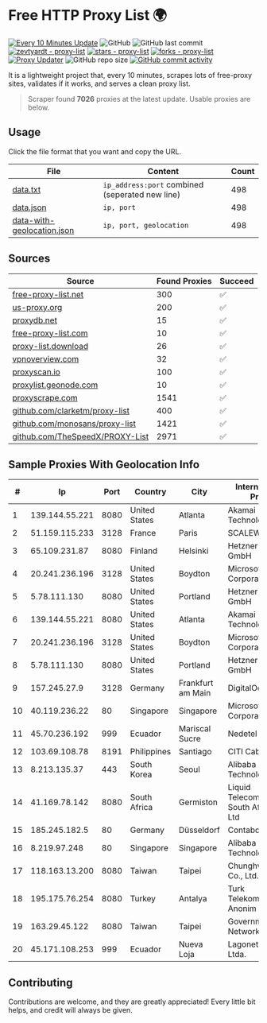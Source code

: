 
# Free HTTP Proxy List 🌍

[![Every 10 Minutes Update](https://github.com/mertguvencli/http-proxy-list/actions/workflows/main.yml/badge.svg?branch=main)](https://github.com/mertguvencli/http-proxy-list/actions/workflows/main.yml)
![GitHub](https://img.shields.io/github/license/mertguvencli/http-proxy-list)
![GitHub last commit](https://img.shields.io/github/last-commit/mertguvencli/http-proxy-list)
[![zevtyardt - proxy-list](https://img.shields.io/static/v1?label=zevtyardt&message=proxy-list&color=blue&logo=github)](https://github.com/zevtyardt/proxy-list "Go to GitHub repo")
[![stars - proxy-list](https://img.shields.io/github/stars/zevtyardt/proxy-list?style=social)](https://github.com/zevtyardt/proxy-list)
[![forks - proxy-list](https://img.shields.io/github/forks/zevtyardt/proxy-list?style=social)](https://github.com/zevtyardt/proxy-list)
[![Proxy Updater](https://github.com/zevtyardt/proxy-list/workflows/Proxy%20Updater/badge.svg)](https://github.com/zevtyardt/proxy-list/actions?query=workflow:"Proxy+Updater")
![GitHub repo size](https://img.shields.io/github/repo-size/zevtyardt/proxy-list)
[![GitHub commit activity](https://img.shields.io/github/commit-activity/m/zevtyardt/proxy-list?logo=commits)](https://github.com/zevtyardt/proxy-list/commits/main)

It is a lightweight project that, every 10 minutes, scrapes lots of free-proxy sites, validates if it works, and serves a clean proxy list.

> Scraper found **7026** proxies at the latest update. Usable proxies are below.

## Usage

Click the file format that you want and copy the URL.

|File|Content|Count|
|----|-------|-----|
|[data.txt](https://raw.githubusercontent.com/mertguvencli/http-proxy-list/main/proxy-list/data.txt)|`ip_address:port` combined (seperated new line)|498|
|[data.json](https://raw.githubusercontent.com/mertguvencli/http-proxy-list/main/proxy-list/data.json)|`ip, port`|498|
|[data-with-geolocation.json](https://raw.githubusercontent.com/mertguvencli/http-proxy-list/main/proxy-list/data-with-geolocation.json)|`ip, port, geolocation`|498|

## Sources

|Source|Found Proxies|Succeed|
|------|-------------|-------|
|[free-proxy-list.net](https://free-proxy-list.net)|300|✅|
|[us-proxy.org](https://www.us-proxy.org)|200|✅|
|[proxydb.net](http://proxydb.net)|15|✅|
|[free-proxy-list.com](https://free-proxy-list.com/?page=&port=&type%5B%5D=http&type%5B%5D=https&up_time=0&search=Search)|10|✅|
|[proxy-list.download](https://www.proxy-list.download/HTTP)|26|✅|
|[vpnoverview.com](https://vpnoverview.com/privacy/anonymous-browsing/free-proxy-servers)|32|✅|
|[proxyscan.io](https://www.proxyscan.io)|100|✅|
|[proxylist.geonode.com](https://proxylist.geonode.com/api/proxy-list?limit=300&page=1&sort_by=lastChecked&sort_type=desc&protocols=http,https)|10|✅|
|[proxyscrape.com](https://api.proxyscrape.com/v2/?request=displayproxies&protocol=http&timeout=10000&country=all&ssl=all&anonymity=all)|1541|✅|
|[github.com/clarketm/proxy-list](https://raw.githubusercontent.com/clarketm/proxy-list/master/proxy-list-raw.txt)|400|✅|
|[github.com/monosans/proxy-list](https://raw.githubusercontent.com/monosans/proxy-list/main/proxies/http.txt)|1421|✅|
|[github.com/TheSpeedX/PROXY-List](https://raw.githubusercontent.com/TheSpeedX/PROXY-List/master/http.txt)|2971|✅|


## Sample Proxies With Geolocation Info

|#|Ip|Port|Country|City|Internet Service Provider|
|-|--|----|-------|----|-------------------------|
|1|139.144.55.221|8080|United States|Atlanta|Akamai Technologies, Inc.|
|2|51.159.115.233|3128|France|Paris|SCALEWAY|
|3|65.109.231.87|8080|Finland|Helsinki|Hetzner Online GmbH|
|4|20.241.236.196|3128|United States|Boydton|Microsoft Corporation|
|5|5.78.111.130|8080|United States|Portland|Hetzner Online GmbH|
|6|139.144.55.221|8080|United States|Atlanta|Akamai Technologies, Inc.|
|7|20.241.236.196|3128|United States|Boydton|Microsoft Corporation|
|8|5.78.111.130|8080|United States|Portland|Hetzner Online GmbH|
|9|157.245.27.9|3128|Germany|Frankfurt am Main|DigitalOcean, LLC|
|10|40.119.236.22|80|Singapore|Singapore|Microsoft Corporation|
|11|45.70.236.192|999|Ecuador|Mariscal Sucre|Nedetel S.A.|
|12|103.69.108.78|8191|Philippines|Santiago|CITI Cableworld Inc.|
|13|8.213.135.37|443|South Korea|Seoul|Alibaba (US) Technology Co., Ltd.|
|14|41.169.78.142|8080|South Africa|Germiston|Liquid Telecommunications South Africa (Pty) Ltd|
|15|185.245.182.5|80|Germany|Düsseldorf|Contabo GmbH|
|16|8.219.97.248|80|Singapore|Singapore|Alibaba (US) Technology Co., Ltd.|
|17|118.163.13.200|8080|Taiwan|Taipei|Chunghwa Telecom Co., Ltd.|
|18|195.175.76.254|8080|Turkey|Antalya|Turk Telekomunikasyon Anonim Sirketi|
|19|163.29.45.122|8080|Taiwan|Taipei|Government Service Network|
|20|45.171.108.253|999|Ecuador|Nueva Loja|Lagonet-tv Cia. Ltda.|



## Contributing

Contributions are welcome, and they are greatly appreciated! Every
little bit helps, and credit will always be given.

